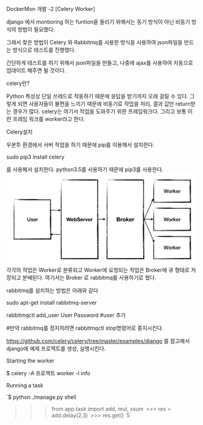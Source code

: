 DockerMon 개발 -2 [Celery Worker]

django 에서 montioring 하는 funtion을 돌리기 위해서는 동기 방식이 아닌 비동기 방식의 방법이 필요했다.

그래서 찾은 방법이 Celery 와 Rabbitmq를 사용한 방식을 사용하여 json파일을 만드는 방식으로 테스트를 진행했다.



간단하게 테스트를 하기 위해서 json파일을 만들고, 나중에 ajax를 사용하여 자동으로 업데이트 해주면 될 것이다.



celery란?

Python 특성상 단일 쓰레드로 작동하기 때문에 응답을 받기까지 오래 걸릴 수 있다. 그렇게 되면 사용자들이 불편을 느끼기 때문에 비동기로 작업을 처리, 결과 값만 return받는 경우가 많다. celery는 여기서 작업을 도와주기 위한 프레임워크다. 그리고 보통 이런 프레임 워크를 worker라고 한다.



Celery설치

우분투 환경에서 서버 작업을 하기 때문에 pip를 이용해서 설치한다.

sudo pip3 install celery

를 사용해서 설치한다. python3.5를 사용하기 때문에 pip3를 사용한다.
![2017-12-29-dockermon-2-1](../img/2017-12-29-dockermon-2-1.png)
각각의 작업은 Worker로 분류되고 Worker에 요청되는 작업은 Broker에 큐 형태로 저장되고 분배된다. 여기서는 Broker 로 rabbitmq를 사용하기로 했다.

rabbitmq를 설치하는 방법은 아래와 같다

sudo apt-get install rabbitmq-server

rabbitmqctl add_user User Password #user 추가

#만약 rabbitmq를 정지하려면 rabbitmqctl stop명령어로 중지시킨다.



https://github.com/celery/celery/tree/master/examples/django 를 참고해서 django에 예제 프로젝트를 생성, 실행시킨다.



Starting the worker

$ celery -A 프로젝트 worker -l info



Running a task

`$ python ./manage.py shell
>>> from app.task import add, mul, xsum`
>>> `>>> res = add.delay(2,3)`
>>> `>>> res.get()`
>>> `5`



